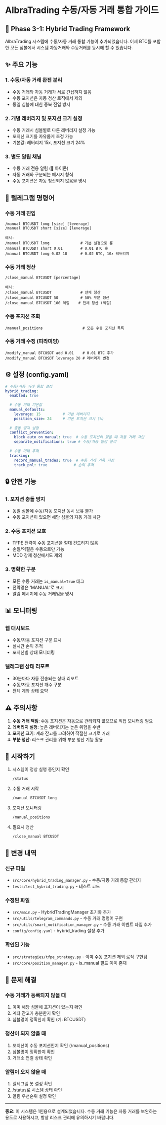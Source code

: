 # AlbraTrading 수동/자동 거래 통합 가이드

## 🎯 Phase 3-1: Hybrid Trading Framework

AlbraTrading 시스템에 수동/자동 거래 통합 기능이 추가되었습니다. 이제 BTC를 포함한 모든 심볼에서 시스템 자동거래와 수동거래를 동시에 할 수 있습니다.

## ✨ 주요 기능

### 1. 수동/자동 거래 완전 분리
- 수동 거래와 자동 거래가 서로 간섭하지 않음
- 수동 포지션은 자동 청산 로직에서 제외
- 동일 심볼에 대한 중복 진입 방지

### 2. 개별 레버리지 및 포지션 크기 설정
- 수동 거래시 심볼별로 다른 레버리지 설정 가능
- 포지션 크기를 자유롭게 조정 가능
- 기본값: 레버리지 15x, 포지션 크기 24%

### 3. 별도 알림 채널
- 수동 거래 전용 알림 (🤚 아이콘)
- 자동 거래와 구분되는 메시지 형식
- 수동 포지션은 자동 청산되지 않음을 명시

## 📱 텔레그램 명령어

### 수동 거래 진입
```
/manual BTCUSDT long [size] [leverage]
/manual BTCUSDT short [size] [leverage]

예시:
/manual BTCUSDT long              # 기본 설정으로 롱
/manual BTCUSDT short 0.01        # 0.01 BTC 숏
/manual BTCUSDT long 0.02 10      # 0.02 BTC, 10x 레버리지
```

### 수동 거래 청산
```
/close_manual BTCUSDT [percentage]

예시:
/close_manual BTCUSDT             # 전체 청산
/close_manual BTCUSDT 50          # 50% 부분 청산
/close_manual BTCUSDT 100 익절    # 전체 청산 (익절)
```

### 수동 포지션 조회
```
/manual_positions                  # 모든 수동 포지션 목록
```

### 수동 거래 수정 (피라미딩)
```
/modify_manual BTCUSDT add 0.01    # 0.01 BTC 추가
/modify_manual BTCUSDT leverage 20 # 레버리지 변경
```

## ⚙️ 설정 (config.yaml)

```yaml
# 수동/자동 거래 통합 설정
hybrid_trading:
  enabled: true
  
  # 수동 거래 기본값
  manual_defaults:
    leverage: 15          # 기본 레버리지
    position_size: 24     # 기본 포지션 크기 (%)
    
  # 충돌 방지 설정
  conflict_prevention:
    block_auto_on_manual: true  # 수동 포지션이 있을 때 자동 거래 차단
    separate_notifications: true # 수동/자동 알림 분리
    
  # 수동 거래 추적
  tracking:
    record_manual_trades: true  # 수동 거래 기록 저장
    track_pnl: true            # 손익 추적
```

## 🔒 안전 기능

### 1. 포지션 충돌 방지
- 동일 심볼에 수동/자동 포지션 동시 보유 불가
- 수동 포지션이 있으면 해당 심볼의 자동 거래 차단

### 2. 수동 포지션 보호
- TFPE 전략이 수동 포지션을 절대 건드리지 않음
- 손절/익절은 수동으로만 가능
- MDD 강제 청산에서도 제외

### 3. 명확한 구분
- 모든 수동 거래는 `is_manual=True` 태그
- 전략명은 'MANUAL'로 표시
- 알림 메시지에 수동 거래임을 명시

## 📊 모니터링

### 웹 대시보드
- 수동/자동 포지션 구분 표시
- 실시간 손익 추적
- 포지션별 상태 모니터링

### 텔레그램 상태 리포트
- 30분마다 자동 전송되는 상태 리포트
- 수동/자동 포지션 개수 구분
- 전체 계좌 상태 요약

## ⚠️ 주의사항

1. **수동 거래 책임**: 수동 포지션은 자동으로 관리되지 않으므로 직접 모니터링 필요
2. **레버리지 설정**: 높은 레버리지는 높은 위험을 수반
3. **포지션 크기**: 계좌 잔고를 고려하여 적절한 크기로 거래
4. **부분 청산**: 리스크 관리를 위해 부분 청산 기능 활용

## 🚀 시작하기

1. 시스템이 정상 실행 중인지 확인
   ```
   /status
   ```

2. 수동 거래 시작
   ```
   /manual BTCUSDT long
   ```

3. 포지션 모니터링
   ```
   /manual_positions
   ```

4. 필요시 청산
   ```
   /close_manual BTCUSDT
   ```

## 📝 변경 내역

### 신규 파일
- `src/core/hybrid_trading_manager.py` - 수동/자동 거래 통합 관리자
- `tests/test_hybrid_trading.py` - 테스트 코드

### 수정된 파일
- `src/main.py` - HybridTradingManager 초기화 추가
- `src/utils/telegram_commands.py` - 수동 거래 명령어 구현
- `src/utils/smart_notification_manager.py` - 수동 거래 이벤트 타입 추가
- `config/config.yaml` - hybrid_trading 설정 추가

### 확인된 기능
- `src/strategies/tfpe_strategy.py` - 이미 수동 포지션 제외 로직 구현됨
- `src/core/position_manager.py` - is_manual 필드 이미 존재

## 🔧 문제 해결

### 수동 거래가 등록되지 않을 때
1. 이미 해당 심볼에 포지션이 있는지 확인
2. 계좌 잔고가 충분한지 확인
3. 심볼명이 정확한지 확인 (예: BTCUSDT)

### 청산이 되지 않을 때
1. 포지션이 수동 포지션인지 확인 (/manual_positions)
2. 심볼명이 정확한지 확인
3. 거래소 연결 상태 확인

### 알림이 오지 않을 때
1. 텔레그램 봇 설정 확인
2. /status로 시스템 상태 확인
3. 알림 우선순위 설정 확인

---

**중요**: 이 시스템은 1인용으로 설계되었습니다. 수동 거래 기능은 자동 거래를 보완하는 용도로 사용하시고, 항상 리스크 관리에 유의하시기 바랍니다.
